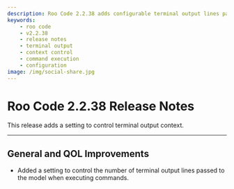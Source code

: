 ```yaml
---
description: Roo Code 2.2.38 adds configurable terminal output lines passed to models, optimizing context usage for command execution.
keywords:
    - roo code
    - v2.2.38
    - release notes
    - terminal output
    - context control
    - command execution
    - configuration
image: /img/social-share.jpg
---
```


# Roo Code 2.2.38 Release Notes

This release adds a setting to control terminal output context.

---

## General and QOL Improvements

- Added a setting to control the number of terminal output lines passed to the model when executing commands.
